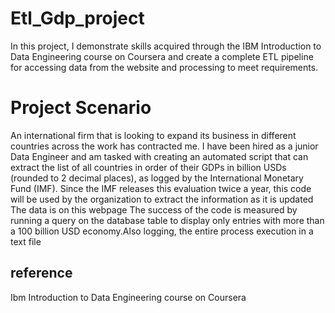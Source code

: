 # Etl_Gdp_project
In this project, I demonstrate skills acquired through the IBM Introduction to Data Engineering  course on Coursera and create a complete ETL pipeline for accessing data from the website and processing to meet requirements.
# Project Scenario
An international firm that is looking to expand its business in different countries across the work has contracted me. I  have been hired as a junior Data Engineer and am tasked with creating an automated script that can extract the list of all countries in order of their GDPs in billion USDs (rounded to 2 decimal places), as logged by the International Monetary Fund (IMF). Since the IMF releases this evaluation twice a year, this code will be used by the organization to extract the information as it is updated
The data is on this webpage 
The success of the code is measured by running a query on the database table to display only entries with more than a 100 billion USD economy.Also logging, the entire process execution in a text  file 

## reference 
 Ibm Introduction to Data Engineering course on Coursera
 

